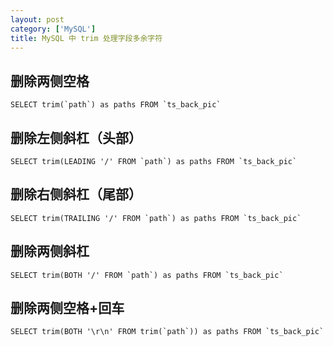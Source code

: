 ```yaml
---
layout: post
category: ['MySQL']
title: MySQL 中 trim 处理字段多余字符
---
```


## 删除两侧空格

    SELECT trim(`path`) as paths FROM `ts_back_pic`

## 删除左侧斜杠（头部）

    SELECT trim(LEADING '/' FROM `path`) as paths FROM `ts_back_pic`

## 删除右侧斜杠（尾部）

    SELECT trim(TRAILING '/' FROM `path`) as paths FROM `ts_back_pic`

## 删除两侧斜杠

    SELECT trim(BOTH '/' FROM `path`) as paths FROM `ts_back_pic`

## 删除两侧空格+回车

    SELECT trim(BOTH '\r\n' FROM trim(`path`)) as paths FROM `ts_back_pic`